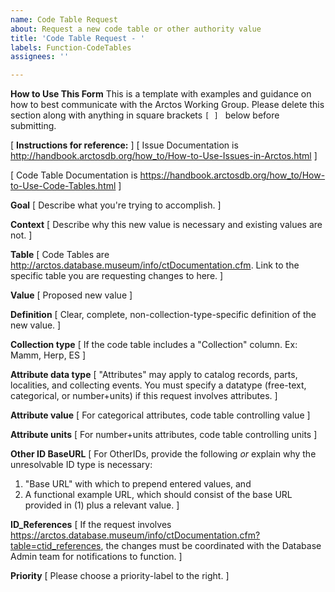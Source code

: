```yaml
---
name: Code Table Request
about: Request a new code table or other authority value
title: 'Code Table Request - '
labels: Function-CodeTables
assignees: ''

---
```


**How to Use This Form**
This is a template with examples and guidance on how to best communicate with the Arctos Working Group. Please delete this section along with anything in square brackets ```[ ] ``` below before submitting. 

[ **Instructions for reference:** ]
[ Issue Documentation is http://handbook.arctosdb.org/how_to/How-to-Use-Issues-in-Arctos.html ]

[ Code Table Documentation is https://handbook.arctosdb.org/how_to/How-to-Use-Code-Tables.html ]

**Goal**
[ Describe what you're trying to accomplish. ]

**Context**
[ Describe why this new value is necessary and existing values are not. ]

**Table**
[ Code Tables are http://arctos.database.museum/info/ctDocumentation.cfm. Link to the specific table you are requesting changes to here. ]

**Value**
[ Proposed new value ]

**Definition**
[ Clear, complete, non-collection-type-specific definition of the new value. ]

**Collection type**
[ If the code table includes a "Collection" column. Ex: Mamm, Herp, ES ]

**Attribute data type**
[ "Attributes" may apply to catalog records, parts, localities, and collecting events. You must specify a datatype (free-text, categorical, or number+units) if this request involves attributes. ]

**Attribute value**
[ For categorical attributes, code table controlling value  ]

**Attribute units**
[  For number+units attributes, code table controlling units  ]

**Other ID BaseURL**
[  For OtherIDs, provide the following *or* explain why the unresolvable ID type is necessary:
1. "Base URL" with which to prepend entered values, and
2. A functional example URL, which should consist of the base URL provided in (1) plus a relevant value.  ]

**ID_References**
[  If the request involves https://arctos.database.museum/info/ctDocumentation.cfm?table=ctid_references, the changes must be coordinated with the Database Admin team for notifications to function.  ]

**Priority**
[  Please choose a priority-label to the right.  ]
